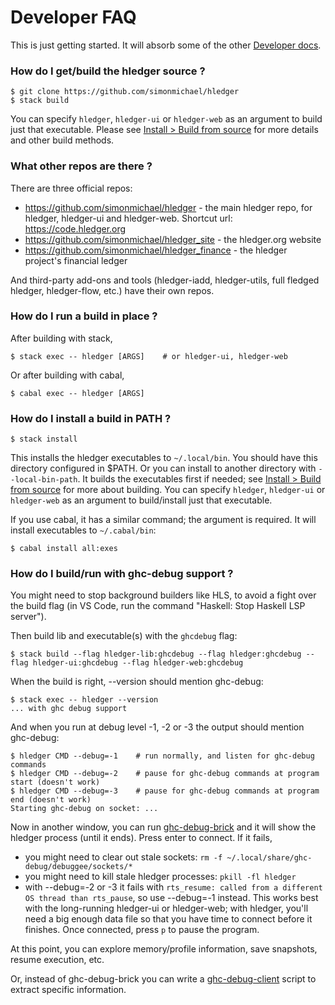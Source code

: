 # Developer FAQ

This is just getting started. It will absorb some of the other [Developer docs](dev.md).

<!-- toc -->

<!-- ## Developing hledger -->

### How do I get/build the hledger source ?

```cli
$ git clone https://github.com/simonmichael/hledger
$ stack build
```
You can specify `hledger`, `hledger-ui` or `hledger-web` as an argument to build just that executable.
Please see [Install > Build from source](install.md#build-from-source) for more details and other build methods.

### What other repos are there ?

There are three official repos:
- <https://github.com/simonmichael/hledger> - the main hledger repo, for hledger, hledger-ui and hledger-web. Shortcut url: <https://code.hledger.org>
- <https://github.com/simonmichael/hledger_site> - the hledger.org website
- <https://github.com/simonmichael/hledger_finance> - the hledger project's financial ledger

And third-party add-ons and tools (hledger-iadd, hledger-utils, full fledged hledger, hledger-flow, etc.) have their own repos.

### How do I run a build in place ?

After building with stack,
```cli
$ stack exec -- hledger [ARGS]    # or hledger-ui, hledger-web
```

Or after building with cabal,
```cli
$ cabal exec -- hledger [ARGS]
```

### How do I install a build in PATH ?

```cli
$ stack install
```
This installs the hledger executables to `~/.local/bin`. You should have this directory configured in $PATH.
Or you can install to another directory with `--local-bin-path`.
It builds the executables first if needed; see [Install > Build from source](install.md#build-from-source) for more about building.
You can specify `hledger`, `hledger-ui` or `hledger-web` as an argument to build/install just that executable.

If you use cabal, it has a similar command; the argument is required.
It will install executables to `~/.cabal/bin`:
```cli
$ cabal install all:exes
```

### How do I build/run with ghc-debug support ?

You might need to stop background builders like HLS, to avoid a fight over the build flag
(in VS Code, run the command "Haskell: Stop Haskell LSP server").

Then build lib and executable(s) with the `ghcdebug` flag:
```cli
$ stack build --flag hledger-lib:ghcdebug --flag hledger:ghcdebug --flag hledger-ui:ghcdebug --flag hledger-web:ghcdebug
```

When the build is right, --version should mention ghc-debug:
```
$ stack exec -- hledger --version
... with ghc debug support
```

And when you run at debug level -1, -2 or -3 the output should mention ghc-debug:
```cli
$ hledger CMD --debug=-1    # run normally, and listen for ghc-debug commands
$ hledger CMD --debug=-2    # pause for ghc-debug commands at program start (doesn't work)
$ hledger CMD --debug=-3    # pause for ghc-debug commands at program end (doesn't work)
Starting ghc-debug on socket: ...
```

Now in another window, you can run [ghc-debug-brick](https://hackage.haskell.org/package/ghc-debug-brick) and it will show the hledger process (until it ends). Press enter to connect. If it fails,
- you might need to clear out stale sockets: `rm -f ~/.local/share/ghc-debug/debuggee/sockets/*`
- you might need to kill stale hledger processes: `pkill -fl hledger`
- with --debug=-2 or -3 it fails with `rts_resume: called from a different OS thread than rts_pause`, 
  so use --debug=-1 instead. This works best with the long-running hledger-ui or hledger-web;
  with hledger, you'll need a big enough data file so that you have time to connect before it finishes.
  Once connected, press `p` to pause the program.

At this point, you can explore memory/profile information, save snapshots, resume execution, etc.

Or, instead of ghc-debug-brick you can write a [ghc-debug-client](https://hackage.haskell.org/package/ghc-debug-client) script to extract specific information.
